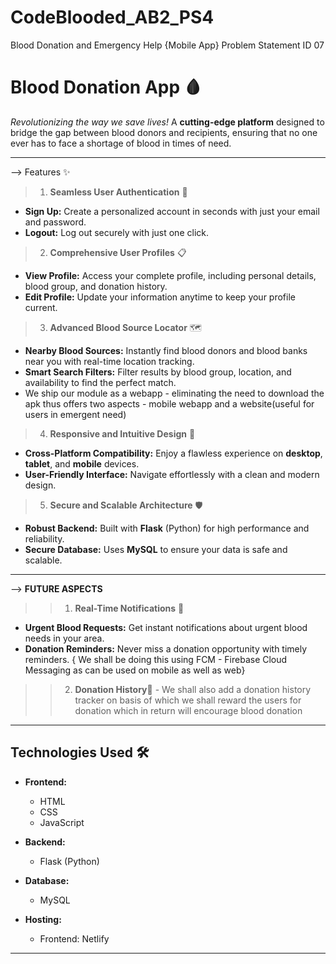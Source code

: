 # CodeBlooded_AB2_PS4
Blood Donation and Emergency Help {Mobile App}
Problem Statement ID 07


# Blood Donation App 🩸

*Revolutionizing the way we save lives!* 
A **cutting-edge platform** designed to bridge the gap between blood donors and recipients, ensuring that no one ever has to face a shortage of blood in times of need.

---
--> Features ✨

> 1. **Seamless User Authentication** 🔐
   - **Sign Up:** Create a personalized account in seconds with just your email and password.
   - **Logout:** Log out securely with just one click.

> 2. **Comprehensive User Profiles** 📋
   - **View Profile:** Access your complete profile, including personal details, blood group, and donation history.
   - **Edit Profile:** Update your information anytime to keep your profile current.

> 3. **Advanced Blood Source Locator** 🗺️
   - **Nearby Blood Sources:** Instantly find blood donors and blood banks near you with real-time location tracking.
   - **Smart Search Filters:** Filter results by blood group, location, and availability to find the perfect match.
   - We ship our module as a webapp - eliminating the need to download the apk thus offers two aspects - mobile webapp and a website(useful for users in emergent need)

> 4. **Responsive and Intuitive Design** 📱
   - **Cross-Platform Compatibility:** Enjoy a flawless experience on **desktop**, **tablet**, and **mobile** devices.
   - **User-Friendly Interface:** Navigate effortlessly with a clean and modern design.

> 5. **Secure and Scalable Architecture** 🛡️
   - **Robust Backend:** Built with **Flask** (Python) for high performance and reliability.
   - **Secure Database:** Uses **MySQL** to ensure your data is safe and scalable.

---
--> **FUTURE ASPECTS**
>> 1. **Real-Time Notifications** 🔔
   - **Urgent Blood Requests:** Get instant notifications about urgent blood needs in your area.
   - **Donation Reminders:** Never miss a donation opportunity with timely reminders.
     { We shall be doing this using FCM - Firebase Cloud Messaging as can be used on mobile as well as web}
>> 2. **Donation History**🤝
    - We shall also add a donation history tracker on basis of which we shall reward the users for donation which in return will encourage blood donation 
---
## Technologies Used 🛠️

- **Frontend:**
  - HTML
  - CSS
  - JavaScript

- **Backend:**
  - Flask (Python)

- **Database:**
  - MySQL 

- **Hosting:**
  - Frontend: Netlify 

---

